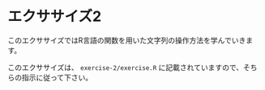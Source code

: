 # エクササイズ2

このエクササイズではR言語の関数を用いた文字列の操作方法を学んでいきます。

このエクササイズは、 `exercise-2/exercise.R` に記載されていますので、そちらの指示に従って下さい。
